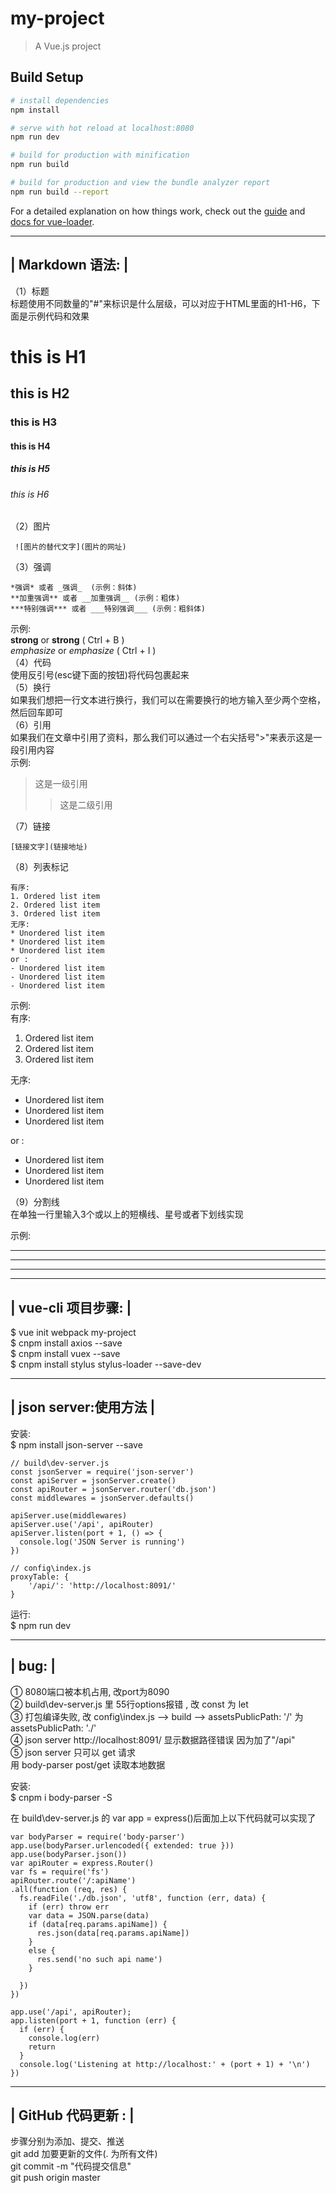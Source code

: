 # my-project

> A Vue.js project

## Build Setup

``` bash
# install dependencies
npm install

# serve with hot reload at localhost:8080
npm run dev

# build for production with minification
npm run build

# build for production and view the bundle analyzer report
npm run build --report
```

For a detailed explanation on how things work, check out the [guide](http://vuejs-templates.github.io/webpack/) and [docs for vue-loader](http://vuejs.github.io/vue-loader).

 ----------------------
|   Markdown 语法:     |  
 ----------------------  
（1）标题   
标题使用不同数量的"#"来标识是什么层级，可以对应于HTML里面的H1-H6，下面是示例代码和效果  
# this is H1
## this is H2
### this is H3
#### this is H4
##### this is H5
###### this is H6  
（2）图片  
```
 ![图片的替代文字](图片的网址)  
```
（3）强调  
```
*强调* 或者 _强调_  (示例：斜体)     
**加重强调** 或者 __加重强调__ (示例：粗体)    
***特别强调*** 或者 ___特别强调___ (示例：粗斜体)   
```
示例:  
**strong** or __strong__ ( Ctrl + B )   
*emphasize* or _emphasize_ ( Ctrl + I )  
（4）代码  
使用反引号(esc键下面的按钮)将代码包裹起来  
（5）换行   
如果我们想把一行文本进行换行，我们可以在需要换行的地方输入至少两个空格，然后回车即可   
（6）引用   
如果我们在文章中引用了资料，那么我们可以通过一个右尖括号">"来表示这是一段引用内容   
示例:   
> 这是一级引用   
>> 这是二级引用   

（7）链接     
``` 
[链接文字](链接地址)
```

（8）列表标记  
```
有序:  
1. Ordered list item
2. Ordered list item
3. Ordered list item    
无序:  
* Unordered list item
* Unordered list item
* Unordered list item  
or :  
- Unordered list item
- Unordered list item
- Unordered list item
```
示例:    
有序:  
1. Ordered list item
2. Ordered list item
3. Ordered list item     

无序:   
* Unordered list item
* Unordered list item
* Unordered list item    

or :  
- Unordered list item
- Unordered list item
- Unordered list item

（9）分割线  
在单独一行里输入3个或以上的短横线、星号或者下划线实现  
  
示例:  

***   
---   
___



 ----------------------
|   vue-cli 项目步骤:  |  
 ----------------------
$ vue init webpack my-project  
$ cnpm install axios --save  
$ cnpm install vuex --save  
$ cnpm install stylus stylus-loader --save-dev  


 --------------------------
|   json server:使用方法   |
 --------------------------
安装:   
$ npm install json-server --save

```````````````````````````````````````````````````````````````````
// build\dev-server.js
const jsonServer = require('json-server')
const apiServer = jsonServer.create()
const apiRouter = jsonServer.router('db.json')
const middlewares = jsonServer.defaults()

apiServer.use(middlewares)
apiServer.use('/api', apiRouter)
apiServer.listen(port + 1, () => {
  console.log('JSON Server is running')
})

// config\index.js
proxyTable: {
    '/api/': 'http://localhost:8091/'
}
```````````````````````````````````````````````````````````````````
运行:   
$ npm run dev


 --------
|  bug:  |
 --------     
① 8080端口被本机占用, 改port为8090     
② build\dev-server.js 里 55行options报错 , 改 const 为 let     
③ 打包编译失败, 改 config\index.js --> build --> assetsPublicPath: '/' 为 assetsPublicPath: './'     
④ json server http://localhost:8091/ 显示数据路径错误 因为加了"/api"     
⑤ json server 只可以 get 请求      
  用 body-parser post/get 读取本地数据    

  安装:     
  $ cnpm i body-parser -S     

  在 build\dev-server.js 的 var app = express()后面加上以下代码就可以实现了
  ``````````````````````````````````````````````````````````````````````````
  var bodyParser = require('body-parser')
  app.use(bodyParser.urlencoded({ extended: true }))
  app.use(bodyParser.json())
  var apiRouter = express.Router()
  var fs = require('fs')
  apiRouter.route('/:apiName')
  .all(function (req, res) {
    fs.readFile('./db.json', 'utf8', function (err, data) {
      if (err) throw err
      var data = JSON.parse(data)
      if (data[req.params.apiName]) {
        res.json(data[req.params.apiName])
      }
      else {
        res.send('no such api name')
      }

    })
  })

  app.use('/api', apiRouter);
  app.listen(port + 1, function (err) {
    if (err) {
      console.log(err)
      return
    }
    console.log('Listening at http://localhost:' + (port + 1) + '\n')
  })
  ``````````````````````````````````````````````````````````````````````````



 ---------------------
|  GitHub 代码更新 :  |
 ---------------------
   
步骤分别为添加、提交、推送     
git add 加要更新的文件(. 为所有文件)    
git commit -m "代码提交信息"    
git push origin master    